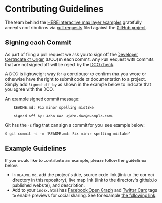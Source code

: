 # Contributing Guidelines

The team behind the [HERE interactive map layer examples](https://github.com/heremaps/here-interactive-map-layer-examples) gratefully accepts contributions via
[pull requests](https://help.github.com/articles/about-pull-requests/) filed against the
[GitHub project](https://github.com/heremaps/here-interactive-map-layer-examples/pulls).


## Signing each Commit

As part of filing a pull request we ask you to sign off the
[Developer Certificate of Origin](https://developercertificate.org/) (DCO) in each commit.
Any Pull Request with commits that are not signed off will be reject by the
[DCO check](https://probot.github.io/apps/dco/).

A DCO is lightweight way for a contributor to confirm that you wrote or otherwise have the right
to submit code or documentation to a project. Simply add `Signed-off-by` as shown in the example below
to indicate that you agree with the DCO.

An example signed commit message:

```
    README.md: Fix minor spelling mistake

    Signed-off-by: John Doe <john.doe@example.com>
```

Git has the `-s` flag that can sign a commit for you, see example below:

`$ git commit -s -m 'README.md: Fix minor spelling mistake'`

## Example Guidelines 
If you would like to contribute an example, please follow the guidelines below.
- in `README.md`, add the project's title, source code link (link to the correct directory in this repository), live map link (link to the directory's github.io published website), and description.
- Add to your `index.html` has [Facebook Open Graph](https://developers.facebook.com/docs/sharing/webmasters/) and [Twitter Card](https://developer.twitter.com/en/docs/tweets/optimize-with-cards/overview/markup.html) tags to enable previews for social sharing. See for example [the following link](https://github.com/heremaps/here-interactive-map-layer-examples/blob/main/examples/clustering/index.html#L24-L33).

